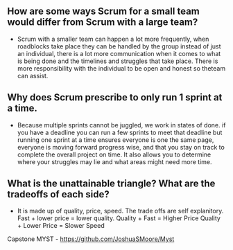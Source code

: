 ## How are some ways Scrum for a small team would differ from Scrum with a large team?
* Scrum with a smaller team can happen a lot more frequently, when roadblocks take place they can be handled by the group instead of just an individual, there is a lot more communication when it comes to what is being done and the timelines and struggles that take place. There is more responsibility with the individual to be open and honest so theteam can assist.
## Why does Scrum prescribe to only run 1 sprint at a time.
* Because multiple sprints cannot be juggled, we work in states of done. if you have a deadline you can run a few sprints to meet that deadline but running one sprint at a time ensures everyone is one the same page, everyone is moving forward progress wise, and that you stay on track to complete the overall project on time. It also allows you to determine where your struggles may lie and what areas might need more time.
## What is the unattainable triangle? What are the tradeoffs of each side?
* It is made up of quality, price, speed. The trade offs are self explanitory. 
Fast + lower price = lower quality.
Quality + Fast = Higher Price
Quality + Lower Price = Slower Speed

Capstone MYST - https://github.com/JoshuaSMoore/Myst